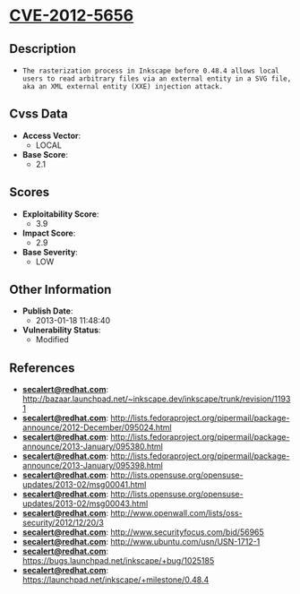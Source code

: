 
# [CVE-2012-5656](http://bazaar.launchpad.net/~inkscape.dev/inkscape/trunk/revision/11931)

## Description

- `The rasterization process in Inkscape before 0.48.4 allows local users to read arbitrary files via an external entity in a SVG file, aka an XML external entity (XXE) injection attack.`

## Cvss Data

- **Access Vector**:
  - LOCAL
- **Base Score**:
  - 2.1

## Scores

- **Exploitability Score**:
  - 3.9
- **Impact Score**:
  - 2.9
- **Base Severity**:
  - LOW

## Other Information

- **Publish Date**:
  - 2013-01-18 11:48:40
- **Vulnerability Status**:
  - Modified

## References

- **secalert@redhat.com**: http://bazaar.launchpad.net/~inkscape.dev/inkscape/trunk/revision/11931
- **secalert@redhat.com**: http://lists.fedoraproject.org/pipermail/package-announce/2012-December/095024.html
- **secalert@redhat.com**: http://lists.fedoraproject.org/pipermail/package-announce/2013-January/095380.html
- **secalert@redhat.com**: http://lists.fedoraproject.org/pipermail/package-announce/2013-January/095398.html
- **secalert@redhat.com**: http://lists.opensuse.org/opensuse-updates/2013-02/msg00041.html
- **secalert@redhat.com**: http://lists.opensuse.org/opensuse-updates/2013-02/msg00043.html
- **secalert@redhat.com**: http://www.openwall.com/lists/oss-security/2012/12/20/3
- **secalert@redhat.com**: http://www.securityfocus.com/bid/56965
- **secalert@redhat.com**: http://www.ubuntu.com/usn/USN-1712-1
- **secalert@redhat.com**: https://bugs.launchpad.net/inkscape/+bug/1025185
- **secalert@redhat.com**: https://launchpad.net/inkscape/+milestone/0.48.4

